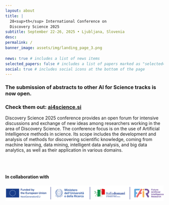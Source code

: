 ```yaml
---
layout: about
title: |
  28<sup>th</sup> International Conference on  
  Discovery Science 2025
subtitle: September 22-26, 2025 • Ljubljana, Slovenia
desc:
permalink: /
banner_image: assets/img/landing_page_3.png

news: true # includes a list of news items
selected_papers: false # includes a list of papers marked as "selected={true}"
social: true # includes social icons at the bottom of the page
---
```


### The submission of abstracts to other AI for Science tracks is now open.

### Check them out: [ai4science.si](https://ai4science.si/)

Discovery Science 2025 conference provides an open forum for intensive discussions and exchange of new ideas among researchers working in the area of Discovery Science. The conference focus is on the use of Artificial Intelligence methods in science. Its scope includes the development and analysis of methods for discovering scientific knowledge, coming from machine learning, data mining, intelligent data analysis, and big data analytics, as well as their application in various domains.

<br><br>

#### In collaboration with

<a href="https://fondazione-fair.it/en/">
  <img class="img-fluid img-center" src="/assets/img/sponsor/fair.png" alt="Fondazione FAIR"/>
</a>
